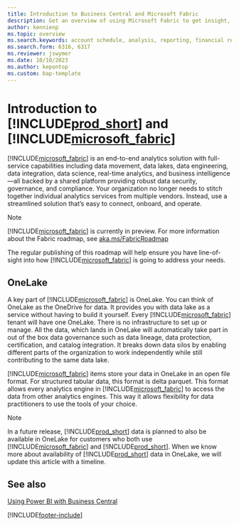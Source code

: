 ```yaml
---
title: Introduction to Business Central and Microsoft Fabric
description: Get an overview of using Microsoft Fabric to get insight, business intelligence, and KPIs from your Business Central data.
author: kennienp
ms.topic: overview
ms.search.keywords: account schedule, analysis, reporting, financial report, business intelligence, KPI
ms.search.form: 6316, 6317
ms.reviewer: jswymer
ms.date: 10/10/2023
ms.author: kepontop
ms.custom: bap-template
---
```

# Introduction to [!INCLUDE[prod_short](includes/prod_short.md)] and [!INCLUDE[microsoft_fabric](includes/microsoft_fabric.md)]

[!INCLUDE[microsoft_fabric](includes/microsoft_fabric.md)] is an end-to-end analytics solution with full-service capabilities including data movement, data lakes, data engineering, data integration, data science, real-time analytics, and business intelligence—all backed by a shared platform providing robust data security, governance, and compliance. Your organization no longer needs to stitch together individual analytics services from multiple vendors. Instead, use a streamlined solution that’s easy to connect, onboard, and operate.

> [!NOTE]
> [!INCLUDE[microsoft_fabric](includes/microsoft_fabric.md)] is currently in preview. For more information about the Fabric roadmap, see [aka.ms/FabricRoadmap](https://aka.ms/FabricRoadmap)
> 
> The regular publishing of this roadmap will help ensure you have line-of-sight into how [!INCLUDE[microsoft_fabric](includes/microsoft_fabric.md)] is going to address your needs.

## OneLake
A key part of [!INCLUDE[microsoft_fabric](includes/microsoft_fabric.md)] is OneLake. You can think of OneLake as the OneDrive for data. It provides you with data lake as a service without having to build it yourself. Every [!INCLUDE[microsoft_fabric](includes/microsoft_fabric.md)] tenant will have one OneLake. There is no infrastructure to set up or manage. All the data, which lands in OneLake will automatically take part in out of the box data governance such as data lineage, data protection, certification, and catalog integration. It breaks down data silos by enabling different parts of the organization to work independently while still contributing to the same data lake.

[!INCLUDE[microsoft_fabric](includes/microsoft_fabric.md)] items store your data in OneLake in an open file format. For structured tabular data, this format is delta parquet. This format allows every analytics engine in [!INCLUDE[microsoft_fabric](includes/microsoft_fabric.md)] to access the data from other analytics engines. This way it allows flexibility for data practitioners to use the tools of your choice.

> [!NOTE]
> In a future release, [!INCLUDE[prod_short](includes/prod_short.md)] data is planned to also be available in OneLake for customers who both use [!INCLUDE[microsoft_fabric](includes/microsoft_fabric.md)] and [!INCLUDE[prod_short](includes/prod_short.md)]. When we know more about availability of [!INCLUDE[prod_short](includes/prod_short.md)] data in OneLake, we will update this article with a timeline.

## See also
[Using Power BI with Business Central](admin-powerbi.md)   

[!INCLUDE[footer-include](includes/footer-banner.md)]
